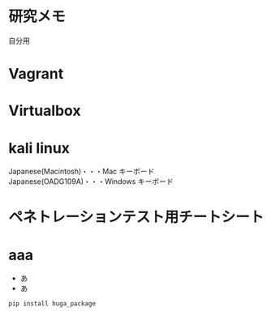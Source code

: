 # 研究メモ
 自分用

# Vagrant

# Virtualbox

# kali linux
Japanese(Macintosh)・・・Mac キーボード  
Japanese(OADG109A)・・・Windows キーボード  

# ペネトレーションテスト用チートシート


# aaa
* あ
* あ

```bash
pip install huga_package
```



